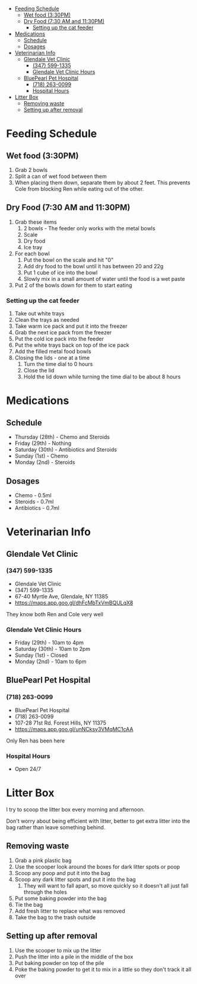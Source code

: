 <!-- TOC -->
* [Feeding Schedule](#feeding-schedule)
  * [Wet food (3:30PM)](#wet-food-330pm)
  * [Dry Food (7:30 AM and 11:30PM)](#dry-food-730-am-and-1130pm)
    * [Setting up the cat feeder](#setting-up-the-cat-feeder)
* [Medications](#medications)
  * [Schedule](#schedule)
  * [Dosages](#dosages)
* [Veterinarian Info](#veterinarian-info)
  * [Glendale Vet Clinic](#glendale-vet-clinic)
    * [(347) 599-1335](#347-599-1335)
    * [Glendale Vet Clinic Hours](#glendale-vet-clinic-hours)
  * [BluePearl Pet Hospital](#bluepearl-pet-hospital)
    * [(718) 263-0099](#718-263-0099)
    * [Hospital Hours](#hospital-hours)
* [Litter Box](#litter-box)
  * [Removing waste](#removing-waste)
  * [Setting up after removal](#setting-up-after-removal)
<!-- TOC -->

# Feeding Schedule
## Wet food (3:30PM)
1. Grab 2 bowls
2. Split a can of wet food between them
3. When placing them down, separate them by about 2 feet. This prevents Cole from blocking Ren while eating out of the other.

## Dry Food (7:30 AM and 11:30PM)
1. Grab these items
   1. 2 bowls - The feeder only works with the metal bowls
   2. Scale
   3. Dry food
   4. Ice tray
2. For each bowl
   1. Put the bowl on the scale and hit "0"
   2. Add dry food to the bowl until it has between 20 and 22g
   3. Put 1 cube of ice into the bowl
   4. Slowly mix in a small amount of water until the food is a wet paste
3. Put 2 of the bowls down for them to start eating

### Setting up the cat feeder
1. Take out white trays
2. Clean the trays as needed
3. Take warm ice pack and put it into the freezer
4. Grab the next ice pack from the freezer
5. Put the cold ice pack into the feeder
6. Put the white trays back on top of the ice pack
7. Add the filled metal food bowls
8. Closing the lids - one at a time
   1. Turn the time dial to 0 hours
   2. Close the lid
   3. Hold the lid down while turning the time dial to be about 8 hours

# Medications
## Schedule
- Thursday (28th) - Chemo and Steroids
- Friday (29th) - Nothing
- Saturday (30th) - Antibiotics and Steroids
- Sunday (1st) - Chemo
- Monday (2nd) - Steroids

## Dosages
- Chemo - 0.5ml
- Steroids - 0.7ml
- Antibiotics - 0.7ml


# Veterinarian Info

## Glendale Vet Clinic
### (347) 599-1335
- Glendale Vet Clinic
- (347) 599-1335
- 67-40 Myrtle Ave, Glendale, NY 11385
- https://maps.app.goo.gl/dhFcMbTxVmBQULqX8

They know both Ren and Cole very well

### Glendale Vet Clinic Hours
- Friday (29th) - 10am to 4pm
- Saturday (30th) - 10am to 2pm
- Sunday (1st) - Closed
- Monday (2nd) - 10am to 6pm

## BluePearl Pet Hospital
### (718) 263-0099
- BluePearl Pet Hospital
- (718) 263-0099
- 107-28 71st Rd. Forest Hills, NY 11375
- https://maps.app.goo.gl/unNCksy3VMqMC1cAA

Only Ren has been here

### Hospital Hours
- Open 24/7

# Litter Box
I try to scoop the litter box every morning and afternoon.

Don't worry about being efficient with litter, better to get extra litter into the bag rather than leave something behind.

## Removing waste
1. Grab a pink plastic bag
2. Use the scooper look around the boxes for dark litter spots or poop
3. Scoop any poop and put it into the bag
4. Scoop any dark litter spots and put it into the bag
   1. They will want to fall apart, so move quickly so it doesn't all just fall through the holes
5. Put some baking powder into the bag
6. Tie the bag
7. Add fresh litter to replace what was removed
8. Take the bag to the trash outside

## Setting up after removal
1. Use the scooper to mix up the litter
2. Push the litter into a pile in the middle of the box
3. Put baking powder on top of the pile
4. Poke the baking powder to get it to mix in a little so they don't track it all over


